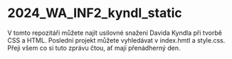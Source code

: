 # 2024_WA_INF2_kyndl_static
V tomto repozitáři můžete najít usilovné snažení Davida Kyndla při tvorbě CSS a HTML. Poslední projekt můžete vyhledávat v index.hmtl a style.css. Přeji všem co si tuto zprávu čtou, ať mají přenádherný den. 